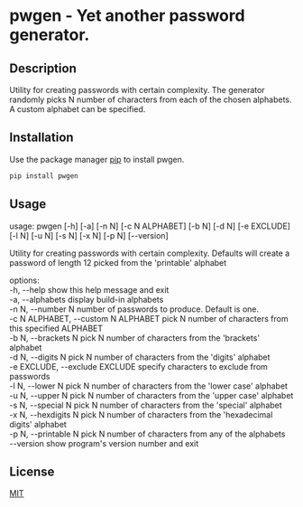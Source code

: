 # pwgen - Yet another password generator.

## Description

Utility for creating passwords with certain complexity.
The generator randomly picks N number of characters from each of the chosen alphabets.
A custom alphabet can be specified.

## Installation

Use the package manager [pip](https://pip.pypa.io/en/stable/) to install pwgen.

```bash
pip install pwgen
```

## Usage

usage: pwgen [-h] [-a] [-n N] [-c N ALPHABET] [-b N] [-d N] [-e EXCLUDE] [-l N] [-u N] [-s N] [-x N] [-p N] [--version]

Utility for creating passwords with certain complexity. Defaults will create a password of length 12 picked from the 'printable' alphabet

options:  
-h, --help show this help message and exit  
-a, --alphabets display build-in alphabets  
-n N, --number N number of passwords to produce. Default is one.  
-c N ALPHABET, --custom N ALPHABET pick N number of characters from this specified ALPHABET  
-b N, --brackets N pick N number of characters from the 'brackets' alphabet  
-d N, --digits N pick N number of characters from the 'digits' alphabet  
-e EXCLUDE, --exclude EXCLUDE specify characters to exclude from passwords  
-l N, --lower N pick N number of characters from the 'lower case' alphabet  
-u N, --upper N pick N number of characters from the 'upper case' alphabet  
-s N, --special N pick N number of characters from the 'special' alphabet  
-x N, --hexdigits N pick N number of characters from the 'hexadecimal digits' alphabet  
-p N, --printable N pick N number of characters from any of the alphabets  
--version show program's version number and exit

## License

[MIT](https://choosealicense.com/licenses/mit/)

